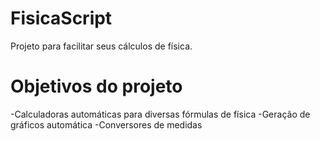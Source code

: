 # FisicaScript
 Projeto para facilitar seus cálculos de física.

 # Objetivos do projeto   
 -Calculadoras automáticas para diversas fórmulas de física
 -Geração de gráficos automática
 -Conversores de medidas
 